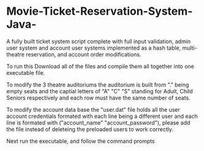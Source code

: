 # Movie-Ticket-Reservation-System-Java-
A fully built ticket system script complete with full input validation, admin user system and account user systems implemented as a hash table, multi-theatre reservation, and account order modifications.

To run this Download all of the files and compile them all together into one executable file.

To modify the 3 theatre auditoriums the auditorium is built from "." being empty seats and the captial letters of "A" "C" "S" standing for Adult, Child Seniors respectively and each row must have the same number of seats.

To modify the account data base the "user.dat" file holds all the user account credentials formated with each line being a different user and each line is formated with ("account_name" "account_password"), please add the file instead of deleteing the preloaded users to work correctly.

Next run the executable, and follow the command prompts
